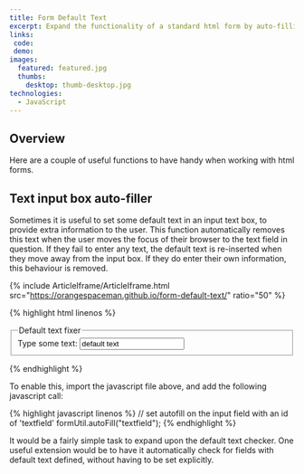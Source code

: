 ```yaml
---
title: Form Default Text
excerpt: Expand the functionality of a standard html form by auto-filling and removing default text from a text field
links:
 code:
 demo:
images:
  featured: featured.jpg
  thumbs:
    desktop: thumb-desktop.jpg
technologies:
  - JavaScript
---
```


## Overview

Here are a couple of useful functions to have handy when working with html forms.

## Text input box auto-filler

Sometimes it is useful to set some default text in an input text box, to provide extra information to the user.  This function automatically removes this text when the user moves the focus of their browser to the text field in question.  If they fail to enter any text, the default text is re-inserted when they move away from the input box.  If they do enter their own information, this behaviour is removed.

{% include ArticleIframe/ArticleIframe.html src="https://orangespaceman.github.io/form-default-text/" ratio="50" %}

{% highlight html linenos %}
<form method="get" action="">
  <fieldset>
    <legend>Default text fixer</legend>
    <label for="textfield">Type some text:</label>
    <input type="text" class="text" name="textfield" id="textfield" value="default text" />
  </fieldset>
</form>
{% endhighlight %}

To enable this, import the javascript file above, and add the following javascript call:

{% highlight javascript linenos %}
// set autofill on the input field with an id of 'textfield'
formUtil.autoFill("textfield");
{% endhighlight %}

It would be a fairly simple task to expand upon the default text checker. One useful extension would be to have it automatically check for fields with default text defined, without having to be set explicitly.
